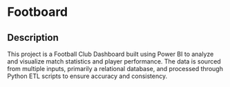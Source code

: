 # Footboard
## Description
This project is a Football Club Dashboard built using Power BI to analyze and visualize match statistics and player performance. The data is sourced from multiple inputs, primarily a relational database, and processed through Python ETL scripts to ensure accuracy and consistency.

